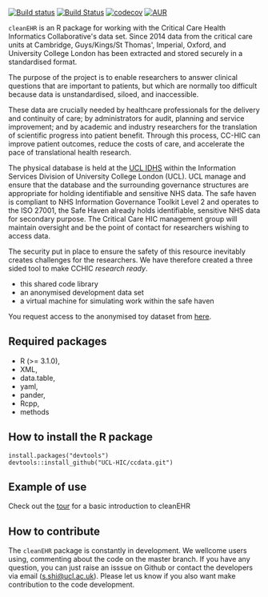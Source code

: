 [![Build status](https://ci.appveyor.com/api/projects/status/e8f7kur9d21jmsks?svg=true)](https://ci.appveyor.com/project/sinanshi/ccdata)
[![Build Status](https://travis-ci.com/UCL-HIC/ccdata.svg?token=tpqYy2kGKwjiyqQSznFy&branch=master)](https://travis-ci.com/UCL-HIC/ccdata)
[![codecov](https://codecov.io/gh/CC-HIC/ccdata/branch/master/graph/badge.svg)](https://codecov.io/gh/CC-HIC/ccdata)
[![AUR](https://img.shields.io/aur/license/yaourt.svg)]()

`cleanEHR` is an R package for working with the Critical Care Health Informatics
Collaborative's data set. Since 2014 data from the critical care units at
Cambridge, Guys/Kings/St Thomas', Imperial, Oxford, and University College
London has been extracted and stored securely in a standardised format. 

The purpose of the project is to enable researchers to answer clinical
questions that are important to patients, but which are normally too difficult
because data is unstandardised, siloed, and inaccessible. 

These data are crucially needed by healthcare professionals for the delivery
and continuity of care; by administrators for audit, planning and service
improvement; and by academic and industry researchers for the translation of
scientific progress into patient benefit. Through this process, CC-HIC can
improve patient outcomes, reduce the costs of care, and accelerate the pace of
translational health research. 

The physical database is held at the [UCL
IDHS](http://www.ucl.ac.uk/isd/itforslms/services/handling-sens-data/tech-soln)
within the Information Services Division of University College London (UCL).
UCL manage and ensure that the database and the surrounding governance
structures are appropriate for holding identifiable and sensitive NHS data. The
safe haven is compliant to NHS Information Governance Toolkit Level 2 and
operates to the ISO 27001, the Safe Haven already holds identifiable, sensitive
NHS data for secondary purpose. The Critical Care HIC management group will
maintain oversight and be the point of contact for researchers wishing to
access data.

The security put in place to ensure the safety of this resource inevitably
creates challenges for the researchers. We have therefore created a three sided
tool to make CCHIC _research ready_.

- this shared code library
- an anonymised development data set 
- a virtual machine for simulating work within the safe haven

You request access to the anonymised toy dataset from
[here](https://eu.jotform.com/build/70314283566355?iak=556a5d676470a5d7eebd02cec4e45ba3-e0cd40e271afb546). 

## Required packages
* R (>= 3.1.0),
* XML,
* data.table,
* yaml,
* pander,
* Rcpp,
* methods


## How to install the R package
```
install.packages("devtools")
devtools::install_github("UCL-HIC/ccdata.git")
```
## Example of use

Check out the [tour](https://cc-hic.github.io/cleanEHR/tour.html) for a basic
introduction to cleanEHR


## How to contribute
The `cleanEHR` package is constantly in development. We wellcome users using,
commenting about the code on the master branch. If you have any question, you
can just raise an isssue on Github or contact the developers via email
(s.shi@ucl.ac.uk). Please let us know if you also want make contribution to the
code development. 

